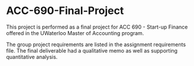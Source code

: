 # ACC-690-Final-Project

This project is performed as a final project for ACC 690 - Start-up Finance offered in the UWaterloo Master of Accounting program.

The group project requirements are listed in the assignment requirements file. The final deliverable had a qualitative memo as well as supporting quantitative analysis.  

